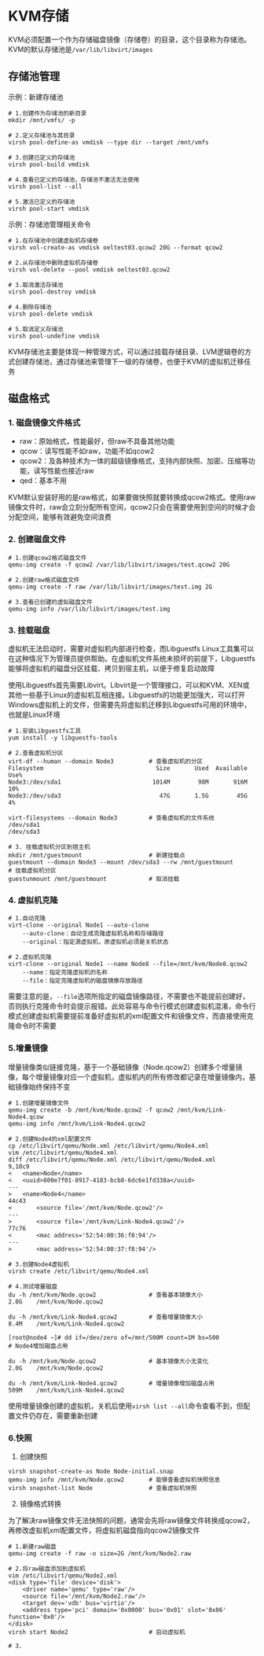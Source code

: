 # KVM存储

KVM必须配置一个作为存储磁盘镜像（存储卷）的目录，这个目录称为存储池。KVM的默认存储池是`/var/lib/libvirt/images`

## 存储池管理

示例：新建存储池

```shell
# 1.创建作为存储池的新目录
mkdir /mnt/vmfs/ -p

# 2.定义存储池与其目录
virsh pool-define-as vmdisk --type dir --target /mnt/vmfs

# 3.创建已定义的存储池
virsh pool-build vmdisk

# 4.查看已定义的存储池，存储池不激活无法使用
virsh pool-list --all

# 5.激活已定义的存储池
virsh pool-start vmdisk
```

示例：存储池管理相关命令

```shell
# 1.在存储池中创建虚拟机存储卷
virsh vol-create-as vmdisk oeltest03.qcow2 20G --format qcow2

# 2.从存储池中删除虚拟机存储卷
virsh vol-delete --pool vmdisk oeltest03.qcow2

# 3.取消激活存储池
virsh pool-destroy vmdisk

# 4.删除存储池
virsh pool-delete vmdisk

# 5.取消定义存储池
virsh pool-undefine vmdisk
```

KVM存储池主要是体现一种管理方式，可以通过挂载存储目录、LVM逻辑卷的方式创建存储池，通过存储池来管理下一级的存储卷，也便于KVM的虚拟机迁移任务

## 磁盘格式

### 1. 磁盘镜像文件格式

- raw：原始格式，性能最好，但raw不具备其他功能
- qcow：读写性能不如raw，功能不如qcow2
- qcow2：及各种技术为一体的超级镜像格式，支持内部快照、加密、压缩等功能，读写性能也接近raw
- qed：基本不用

KVM默认安装好用的是raw格式，如果要做快照就要转换成qcow2格式。使用raw镜像文件时，raw会立刻分配所有空间，qcow2只会在需要使用到空间的时候才会分配空间，能够有效避免空间浪费

### 2. 创建磁盘文件

```shell
# 1.创建qcow2格式磁盘文件
qemu-img create -f qcow2 /var/lib/libvirt/images/test.qcow2 20G

# 2.创建raw格式磁盘文件
qemu-img create -f raw /var/lib/libvirt/images/test.img 2G

# 3.查看已创建的虚拟磁盘文件
qemu-img info /var/lib/libvirt/images/test.img
```

### 3. 挂载磁盘

虚拟机无法启动时，需要对虚拟机内部进行检查，而Libguestfs Linux工具集可以在这种情况下为管理员提供帮助。在虚拟机文件系统未损坏的前提下，Libguestfs能够将虚拟机的磁盘分区挂载、拷贝到宿主机，以便于修复启动故障

使用Libguestfs首先需要Libvirt。Libvirt是一个管理接口，可以和KVM、XEN或其他一些基于Linux的虚拟机互相连接。Libguestfs的功能更加强大，可以打开Windows虚拟机上的文件，但需要先将虚拟机迁移到Libguestfs可用的环境中，也就是Linux环境

```shell
# 1.安装Libguestfs工具
yum install -y libguestfs-tools

# 2.查看虚拟机分区
virt-df --human --domain Node3			# 查看虚拟机的分区
Filesystem                                Size       Used  Available  Use%
Node3:/dev/sda1                          1014M        98M       916M   10%
Node3:/dev/sda3                            47G       1.5G        45G    4%

virt-filesystems --domain Node3			# 查看虚拟机的文件系统
/dev/sda1
/dev/sda3

# 3. 挂载虚拟机分区到宿主机
mkdir /mnt/guestmount					# 新建挂载点
guestmount --domain Node3 --mount /dev/sda3 --rw /mnt/guestmount		# 挂载虚拟机分区
guestunmount /mnt/guestmount			# 取消挂载
```

### 4. 虚拟机克隆

```shell
# 1.自动克隆
virt-clone --original Node1 --auto-clone
	--auto-clone：自动生成克隆虚拟机名称和存储路径
	--original：指定源虚拟机，原虚拟机必须是关机状态

# 2.虚拟机克隆
virt-clone --original Node1 --name Node8 --file=/mnt/kvm/Node8.qcow2
	--name：指定克隆虚拟机的名称
	--file：指定克隆虚拟机的磁盘镜像存放路径
```

需要注意的是，`--file`选项所指定的磁盘镜像路径，不需要也不能提前创建好，否则执行克隆命令时会提示报错。此处容易与命令行模式创建虚拟机混淆，命令行模式创建虚拟机需要提前准备好虚拟机的xml配置文件和镜像文件，而直接使用克隆命令时不需要

### 5.增量镜像

增量镜像类似链接克隆，基于一个基础镜像（Node.qcow2）创建多个增量镜像，每个增量镜像对应一个虚拟机，虚拟机内的所有修改都记录在增量镜像内，基础镜像始终保持不变

```shell
# 1.创建增量镜像文件
qemu-img create -b /mnt/kvm/Node.qcow2 -f qcow2 /mnt/kvm/Link-Node4.qcow
qemu-img info /mnt/kvm/Link-Node4.qcow2

# 2.创建Node4的xml配置文件
cp /etc/libvirt/qemu/Node.xml /etc/libvirt/qemu/Node4.xml
vim /etc/libvirt/qemu/Node4.xml
diff /etc/libvirt/qemu/Node.xml /etc/libvirt/qemu/Node4.xml
9,10c9
<   <name>Node</name>
<   <uuid>800e7f01-8917-4183-bcb8-6dc6e1fd338a</uuid>
---
>   <name>Node4</name>
44c43
<       <source file='/mnt/kvm/Node.qcow2'/>
---
>       <source file='/mnt/kvm/Link-Node4.qcow2'/>
77c76
<       <mac address='52:54:00:36:f8:94'/>
---
>       <mac address='52:54:00:37:f8:94'/>

# 3.创建Node4虚拟机
virsh create /etc/libvirt/qemu/Node4.xml

# 4.测试增量磁盘
du -h /mnt/kvm/Node.qcow2				# 查看基本镜像大小
2.0G    /mnt/kvm/Node.qcow2

du -h /mnt/kvm/Link-Node4.qcow2			# 查看增量镜像大小
8.4M    /mnt/kvm/Link-Node4.qcow2

[root@node4 ~]# dd if=/dev/zero of=/mnt/500M count=1M bs=500			# Node4增加磁盘占用

du -h /mnt/kvm/Node.qcow2				# 基本镜像大小无变化
2.0G    /mnt/kvm/Node.qcow2

du -h /mnt/kvm/Link-Node4.qcow2			# 增量镜像增加磁盘占用
509M    /mnt/kvm/Link-Node4.qcow2
```

使用增量镜像创建的虚拟机，关机后使用`virsh list --all`命令查看不到，但配置文件仍存在，需要重新创建

### 6.快照

1. 创建快照

```shell
virsh snapshot-create-as Node Node-initial.snap
qemu-img info /mnt/kvm/Node.qcow2		# 能够查看虚拟机快照信息
virsh snapshot-list Node				# 查看虚拟机快照
```

2. 镜像格式转换

为了解决raw镜像文件无法快照的问题，通常会先将raw镜像文件转换成qcow2，再修改虚拟机xml配置文件，将虚拟机磁盘指向qcow2镜像文件

```shell
# 1.新建raw磁盘
qemu-img create -f raw -o size=2G /mnt/kvm/Node2.raw

# 2.将raw磁盘添加到虚拟机
vim /etc/libvirt/qemu/Node2.xml
<disk type='file' device='disk'>
    <driver name='qemu' type='raw'/>
    <source file='/mnt/kvm/Node2.raw'/>
    <target dev='vdb' bus='virtio'/>
    <address type='pci' domain='0x0000' bus='0x01' slot='0x06' function='0x0'/>
</disk>
virsh start Node2						# 启动虚拟机

# 3.
```